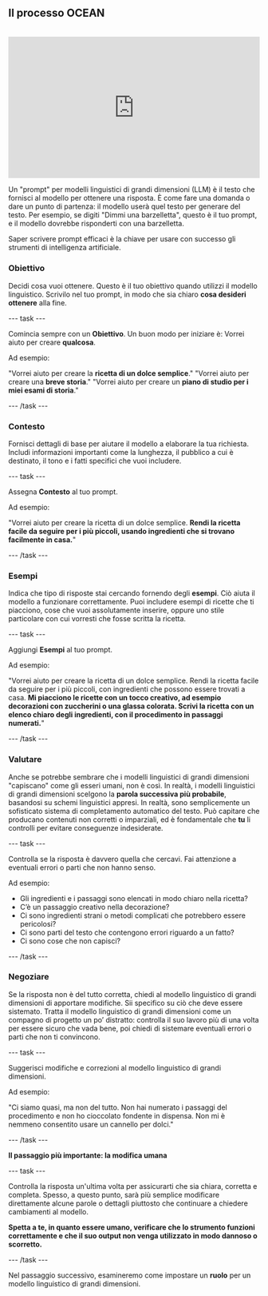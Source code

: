 ## Il processo OCEAN

<html>
<br>
  <div style="position: relative; overflow: hidden; padding-top: 56.25%;">
    <iframe style="position: absolute; top: 0; left: 0; right: 0; width: 100%; height: 100%; border: none;" src="https://www.youtube.com/embed/bRkeVdvYcTU?rel=0&cc_load_policy=1" allowfullscreen allow="accelerometer; autoplay; clipboard-write; encrypted-media; gyroscope; picture-in-picture; web-share">
    </iframe>
  </div>
</html>

Un "prompt" per modelli linguistici di grandi dimensioni (LLM) è il testo che fornisci al modello per ottenere una risposta. È come fare una domanda o dare un punto di partenza: il modello userà quel testo per generare del testo. Per esempio, se digiti "Dimmi una barzelletta", questo è il tuo prompt, e il modello dovrebbe risponderti con una barzelletta.

Saper scrivere prompt efficaci è la chiave per usare con successo gli strumenti di intelligenza artificiale.

### Obiettivo
Decidi cosa vuoi ottenere. Questo è il tuo obiettivo quando utilizzi il modello linguistico. Scrivilo nel tuo prompt, in modo che sia chiaro **cosa desideri ottenere** alla fine.

--- task ---

Comincia sempre con un **Obiettivo**. Un buon modo per iniziare è: Vorrei aiuto per creare **qualcosa**.

Ad esempio:

"Vorrei aiuto per creare la **ricetta di un dolce semplice**."
"Vorrei aiuto per creare una **breve storia**."
"Vorrei aiuto per creare un **piano di studio per i miei esami di storia**."

--- /task ---

### Contesto

Fornisci dettagli di base per aiutare il modello a elaborare la tua richiesta. Includi informazioni importanti come la lunghezza, il pubblico a cui è destinato, il tono e i fatti specifici che vuoi includere.

--- task ---

Assegna **Contesto** al tuo prompt.

Ad esempio:

"Vorrei aiuto per creare la ricetta di un dolce semplice. **Rendi la ricetta facile da seguire per i più piccoli, usando ingredienti che si trovano facilmente in casa.**"

--- /task ---

### Esempi

Indica che tipo di risposte stai cercando fornendo degli **esempi**. Ciò aiuta il modello a funzionare correttamente. Puoi includere esempi di ricette che ti piacciono, cose che vuoi assolutamente inserire, oppure uno stile particolare con cui vorresti che fosse scritta la ricetta.

--- task ---

Aggiungi **Esempi** al tuo prompt.

Ad esempio:

"Vorrei aiuto per creare la ricetta di un dolce semplice. Rendi la ricetta facile da seguire per i più piccoli, con ingredienti che possono essere trovati a casa. **Mi piacciono le ricette con un tocco creativo, ad esempio decorazioni con zuccherini o una glassa colorata. Scrivi la ricetta con un elenco chiaro degli ingredienti, con il procedimento in passaggi numerati.**"

--- /task ---

### Valutare

Anche se potrebbe sembrare che i modelli linguistici di grandi dimensioni "capiscano" come gli esseri umani, non è così. In realtà, i modelli linguistici di grandi dimensioni scelgono la **parola successiva più probabile**, basandosi su schemi linguistici appresi. In realtà, sono semplicemente un sofisticato sistema di completamento automatico del testo. Può capitare che producano contenuti non corretti o imparziali, ed è fondamentale che **tu** li controlli per evitare conseguenze indesiderate.

--- task ---

Controlla se la risposta è davvero quella che cercavi. Fai attenzione a eventuali errori o parti che non hanno senso.

Ad esempio:

- Gli ingredienti e i passaggi sono elencati in modo chiaro nella ricetta?
- C’è un passaggio creativo nella decorazione?
- Ci sono ingredienti strani o metodi complicati che potrebbero essere pericolosi?
- Ci sono parti del testo che contengono errori riguardo a un fatto?
- Ci sono cose che non capisci?

--- /task ---

### Negoziare

Se la risposta non è del tutto corretta, chiedi al modello linguistico di grandi dimensioni di apportare modifiche. Sii specifico su ciò che deve essere sistemato. Tratta il modello linguistico di grandi dimensioni come un compagno di progetto un po’ distratto: controlla il suo lavoro più di una volta per essere sicuro che vada bene, poi chiedi di sistemare eventuali errori o parti che non ti convincono.

--- task ---

Suggerisci modifiche e correzioni al modello linguistico di grandi dimensioni.

Ad esempio:

"Ci siamo quasi, ma non del tutto. Non hai numerato i passaggi del procedimento e non ho cioccolato fondente in dispensa. Non mi è nemmeno consentito usare un cannello per dolci."

--- /task ---

**Il passaggio più importante: la modifica umana**

--- task ---

Controlla la risposta un'ultima volta per assicurarti che sia chiara, corretta e completa. Spesso, a questo punto, sarà più semplice modificare direttamente alcune parole o dettagli piuttosto che continuare a chiedere cambiamenti al modello.

**Spetta a te, in quanto essere umano, verificare che lo strumento funzioni correttamente e che il suo output non venga utilizzato in modo dannoso o scorretto.**

--- /task ---

Nel passaggio successivo, esamineremo come impostare un **ruolo** per un modello linguistico di grandi dimensioni.
